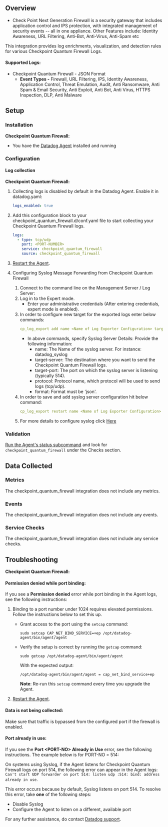 ## Overview

- Check Point Next Generation Firewall is a security gateway that includes application control and IPS protection, with integrated management of security events -- all in one appliance. Other Features include: Identity Awareness, URL Filtering, Anti-Bot, Anti-Virus, Anti-Spam etc

This integration provides log enrichments, visualization, and detection rules for various Checkpoint Quantum Firewall Logs.

#### Supported Logs:

- Checkpoint Quantum Firewall - JSON Format
  - **Event Types -** Firewall, URL Filtering, IPS, Identity Awareness, Application Control, Threat Emulation, Audit, Anti Ransomware, Anti Spam & Email Security, Anti Exploit, Anti Bot, Anti Virus, HTTPS Inspection, DLP, Anti Malware

## Setup

### Installation

**Checkpoint Quantum Firewall:**

- You have the [Datadog Agent][5] installed and running

### Configuration

#### Log collection

**Checkpoint Quantum Firewall:**

1. Collecting logs is disabled by default in the Datadog Agent. Enable it in datadog.yaml:

   ```yaml
   logs_enabled: true
   ```

2. Add this configuration block to your checkpoint_quantum_firewall.d/conf.yaml file to start collecting your Checkpoint Quantum Firewall logs.

   ```yaml
   logs:
     - type: tcp/udp
       port: <PORT-NUMBER>
       service: checkpoint_quantum_firewall
       source: checkpoint_quantum_firewall
   ```

3. [Restart the Agent][2].

4. Configuring Syslog Message Forwarding from Checkpoint Quantum Firewall
   1. Connect to the command line on the Management Server / Log Server:
   2. Log in to the Expert mode.
      - Enter your administrative credentials (After entering credentials, expert mode is enabled).
   3. In order to configure new target for the exported logs enter below commands:
      ```yaml
      cp_log_export add name <Name of Log Exporter Configuration> target-server <HostName or IP address of Target Server> target-port <Port on Target Server> protocol {tcp | udp} format json
      ```
      - In above commands, specify Syslog Server Details:
        Provide the following information:
        - name: The Name of the syslog server. For instance: datadog_syslog
        - target-server: The destination where you want to send the Checkpoint Quantum Firewall logs.
        - target-port: The port on which the syslog server is listening (typically 514).
        - protocol: Protocol name, which protocol will be used to send logs (tcp/udp).
        - format: Format must be 'json'.
   4. In order to save and add syslog server configuration hit below command:
      ```yaml
      cp_log_export restart name <Name of Log Exporter Configuration>
      ```
   5. For more details to configure syslog click [Here][6]

### Validation

[Run the Agent's status subcommand][3] and look for `checkpoint_quantum_firewall` under the Checks section.

## Data Collected

### Metrics

The checkpoint_quantum_firewall integration does not include any metrics.

### Events

The checkpoint_quantum_firewall integration does not include any events.

### Service Checks

The checkpoint_quantum_firewall integration does not include any service checks.

## Troubleshooting

**Checkpoint Quantum Firewall:**

#### Permission denied while port binding:

If you see a **Permission denied** error while port binding in the Agent logs, see the following instructions:

1.  Binding to a port number under 1024 requires elevated permissions. Follow the instructions below to set this up.

    - Grant access to the port using the `setcap` command:

      ```
      sudo setcap CAP_NET_BIND_SERVICE=+ep /opt/datadog-agent/bin/agent/agent
      ```

    - Verify the setup is correct by running the `getcap` command:

      ```
      sudo getcap /opt/datadog-agent/bin/agent/agent
      ```

      With the expected output:

      ```
      /opt/datadog-agent/bin/agent/agent = cap_net_bind_service+ep
      ```

      **Note**: Re-run this `setcap` command every time you upgrade the Agent.

2.  [Restart the Agent][2].

#### Data is not being collected:

Make sure that traffic is bypassed from the configured port if the firewall is enabled.

#### Port already in use:

If you see the **Port <PORT-NO\> Already in Use** error, see the following instructions. The example below is for PORT-NO = 514:

On systems using Syslog, if the Agent listens for Checkpoint Quantum Firewall logs on port 514, the following error can appear in the Agent logs: `Can't start UDP forwarder on port 514: listen udp :514: bind: address already in use`.

This error occurs because by default, Syslog listens on port 514. To resolve this error, take **one** of the following steps:

- Disable Syslog
- Configure the Agent to listen on a different, available port

For any further assistance, do contact [Datadog support][4].

[2]: https://docs.datadoghq.com/agent/guide/agent-commands/#start-stop-and-restart-the-agent
[3]: https://docs.datadoghq.com/agent/guide/agent-commands/#agent-status-and-information
[4]: https://docs.datadoghq.com/help/
[5]: https://docs.datadoghq.com/agent/
[6]: https://sc1.checkpoint.com/documents/R81.20/WebAdminGuides/EN/CP_R81.20_LoggingAndMonitoring_AdminGuide/Content/Topics-LMG/Log-Exporter-Configuration-in-CLI-Basic.htm?tocpath=Log%20Exporter%7CConfiguring%20Log%20Exporter%20in%20CLI%7C_____1
